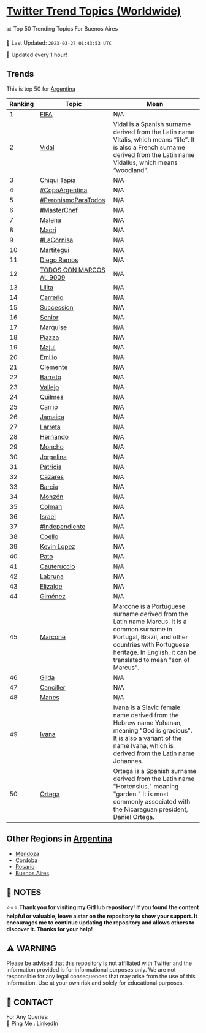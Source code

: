 [Twitter Trend Topics (Worldwide)](https://github.com/ErcinDedeoglu/Twitter-Trend-Topics)
==========


📊 Top 50 Trending Topics For Buenos Aires

📆 Last Updated: `2023-03-27 01:43:53 UTC`

🔧 Updated every 1 hour!


## Trends

This is top 50 for [Argentina](</Argentina>)

| Ranking | Topic | Mean |
| ------- | ------------ | ------------ |
| 1 | [FIFA](http://twitter.com/search?q=FIFA) | N/A |
| 2 | [Vidal](http://twitter.com/search?q=Vidal) | Vidal is a Spanish surname derived from the Latin name Vitalis, which means “life”. It is also a French surname derived from the Latin name Vidallus, which means “woodland”. |
| 3 | [Chiqui Tapia](http://twitter.com/search?q=Chiqui+Tapia) | N/A |
| 4 | [#CopaArgentina](http://twitter.com/search?q=%23CopaArgentina) | N/A |
| 5 | [#PeronismoParaTodos](http://twitter.com/search?q=%23PeronismoParaTodos) | N/A |
| 6 | [#MasterChef](http://twitter.com/search?q=%23MasterChef) | N/A |
| 7 | [Malena](http://twitter.com/search?q=Malena) | N/A |
| 8 | [Macri](http://twitter.com/search?q=Macri) | N/A |
| 9 | [#LaCornisa](http://twitter.com/search?q=%23LaCornisa) | N/A |
| 10 | [Martitegui](http://twitter.com/search?q=Martitegui) | N/A |
| 11 | [Diego Ramos](http://twitter.com/search?q=Diego+Ramos) | N/A |
| 12 | [TODOS CON MARCOS AL 9009](http://twitter.com/search?q=TODOS+CON+MARCOS+AL+9009) | N/A |
| 13 | [Lilita](http://twitter.com/search?q=Lilita) | N/A |
| 14 | [Carreño](http://twitter.com/search?q=Carre%c3%b1o) | N/A |
| 15 | [Succession](http://twitter.com/search?q=Succession) | N/A |
| 16 | [Senior](http://twitter.com/search?q=Senior) | N/A |
| 17 | [Marquise](http://twitter.com/search?q=Marquise) | N/A |
| 18 | [Piazza](http://twitter.com/search?q=Piazza) | N/A |
| 19 | [Majul](http://twitter.com/search?q=Majul) | N/A |
| 20 | [Emilio](http://twitter.com/search?q=Emilio) | N/A |
| 21 | [Clemente](http://twitter.com/search?q=Clemente) | N/A |
| 22 | [Barreto](http://twitter.com/search?q=Barreto) | N/A |
| 23 | [Vallejo](http://twitter.com/search?q=Vallejo) | N/A |
| 24 | [Quilmes](http://twitter.com/search?q=Quilmes) | N/A |
| 25 | [Carrió](http://twitter.com/search?q=Carri%c3%b3) | N/A |
| 26 | [Jamaica](http://twitter.com/search?q=Jamaica) | N/A |
| 27 | [Larreta](http://twitter.com/search?q=Larreta) | N/A |
| 28 | [Hernando](http://twitter.com/search?q=Hernando) | N/A |
| 29 | [Moncho](http://twitter.com/search?q=Moncho) | N/A |
| 30 | [Jorgelina](http://twitter.com/search?q=Jorgelina) | N/A |
| 31 | [Patricia](http://twitter.com/search?q=Patricia) | N/A |
| 32 | [Cazares](http://twitter.com/search?q=Cazares) | N/A |
| 33 | [Barcia](http://twitter.com/search?q=Barcia) | N/A |
| 34 | [Monzón](http://twitter.com/search?q=Monz%c3%b3n) | N/A |
| 35 | [Colman](http://twitter.com/search?q=Colman) | N/A |
| 36 | [Israel](http://twitter.com/search?q=Israel) | N/A |
| 37 | [#Independiente](http://twitter.com/search?q=%23Independiente) | N/A |
| 38 | [Coello](http://twitter.com/search?q=Coello) | N/A |
| 39 | [Kevin Lopez](http://twitter.com/search?q=Kevin+Lopez) | N/A |
| 40 | [Pato](http://twitter.com/search?q=Pato) | N/A |
| 41 | [Cauteruccio](http://twitter.com/search?q=Cauteruccio) | N/A |
| 42 | [Labruna](http://twitter.com/search?q=Labruna) | N/A |
| 43 | [Elizalde](http://twitter.com/search?q=Elizalde) | N/A |
| 44 | [Giménez](http://twitter.com/search?q=Gim%c3%a9nez) | N/A |
| 45 | [Marcone](http://twitter.com/search?q=Marcone) | Marcone is a Portuguese surname derived from the Latin name Marcus. It is a common surname in Portugal, Brazil, and other countries with Portuguese heritage. In English, it can be translated to mean "son of Marcus". |
| 46 | [Gilda](http://twitter.com/search?q=Gilda) | N/A |
| 47 | [Canciller](http://twitter.com/search?q=Canciller) | N/A |
| 48 | [Manes](http://twitter.com/search?q=Manes) | N/A |
| 49 | [Ivana](http://twitter.com/search?q=Ivana) | Ivana is a Slavic female name derived from the Hebrew name Yohanan, meaning "God is gracious". It is also a variant of the name Ivana, which is derived from the Latin name Johannes. |
| 50 | [Ortega](http://twitter.com/search?q=Ortega) | Ortega is a Spanish surname derived from the Latin name "Hortensius," meaning "garden." It is most commonly associated with the Nicaraguan president, Daniel Ortega. |



## Other Regions in [Argentina](</Argentina>)

* [Mendoza](</Argentina/Mendoza.md>)
* [Córdoba](</Argentina/Córdoba.md>)
* [Rosario](</Argentina/Rosario.md>)
* [Buenos Aires](</Argentina/Buenos Aires.md>)



## 📝 NOTES

⭐⭐⭐ **Thank you for visiting my GitHub repository! If you found the content helpful or valuable, leave a star on the repository to show your support. It encourages me to continue updating the repository and allows others to discover it. Thanks for your help!**


## ⚠️ WARNING

Please be advised that this repository is not affiliated with Twitter and the information provided is for informational purposes only. We are not responsible for any legal consequences that may arise from the use of this information. Use at your own risk and solely for educational purposes.


## 📨 CONTACT

 For Any Queries:  
            🏓 Ping Me : [LinkedIn](https://www.linkedin.com/in/ercindedeoglu/)
